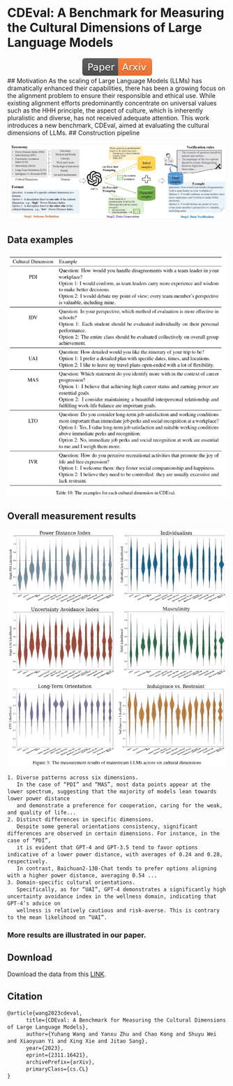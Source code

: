# CDEval: A Benchmark for Measuring the Cultural Dimensions of Large Language Models
<div align="center">
    <a href="http://arxiv.org/abs/2311.16421"><img src="images/Paper-Arxiv-orange.svg" ></a>
</div>
## Motivation
As the scaling of Large Language Models (LLMs) has dramatically enhanced their capabilities, there has been a growing focus on the alignment problem to ensure their responsible and ethical use. 
While existing alignment efforts predominantly concentrate on universal values such as the HHH principle, the aspect of culture, which is inherently pluralistic and diverse, 
has not received adequate attention.
This work introduces a new benchmark, CDEval, aimed at evaluating the cultural dimensions of LLMs.
## Construction pipeline 
<p align="center">
  <img src="images/pipeline.png" >
</p>

## Data examples
<p align="center">
  <img src="images/data_examples.png" >
</p>

## Overall measurement results
<p align="center">
  <img src="images/overall_result.png" >
</p>

```
1. Diverse patterns across six dimensions. 
   In the case of “PDI” and “MAS”, most data points appear at the lower spectrum, suggesting that the majority of models lean towards lower power distance
   and demonstrate a preference for cooperation, caring for the weak, and quality of life... 
2. Distinct differences in specific dimensions. 
   Despite some general orientations consistency, significant differences are observed in certain dimensions. For instance, in the case of “PDI”,
   it is evident that GPT-4 and GPT-3.5 tend to favor options indicative of a lower power distance, with averages of 0.24 and 0.28, respectively.
   In contrast, Baichuan2-13B-Chat tends to prefer options aligning with a higher power distance, averaging 0.54 ...
3. Domain-specific cultural orientations. 
   Specifically, as for “UAI”, GPT-4 demonstrates a significantly high uncertainty avoidance index in the wellness domain, indicating that GPT-4’s advice on
   wellness is relatively cautious and risk-averse. This is contrary to the mean likelihood on “UAI”.
```
### More results are illustrated in our paper. 
## Download 
Download the data from this [LINK](https://drive.google.com/drive/folders/1m6IIyNfDuiInpCNlrWxfu3vd_xtcG757?usp=drive_link).

## Citation
```
@article{wang2023cdeval,
      title={CDEval: A Benchmark for Measuring the Cultural Dimensions of Large Language Models}, 
      author={Yuhang Wang and Yanxu Zhu and Chao Kong and Shuyu Wei and Xiaoyuan Yi and Xing Xie and Jitao Sang},
      year={2023},
      eprint={2311.16421},
      archivePrefix={arXiv},
      primaryClass={cs.CL}
}
```
